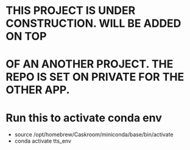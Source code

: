 #  THIS PROJECT IS UNDER CONSTRUCTION. WILL BE ADDED ON TOP
#  OF AN ANOTHER PROJECT. THE REPO IS SET ON PRIVATE FOR THE OTHER APP.

#  Run this to activate conda env

* source /opt/homebrew/Caskroom/miniconda/base/bin/activate
* conda activate tts_env
